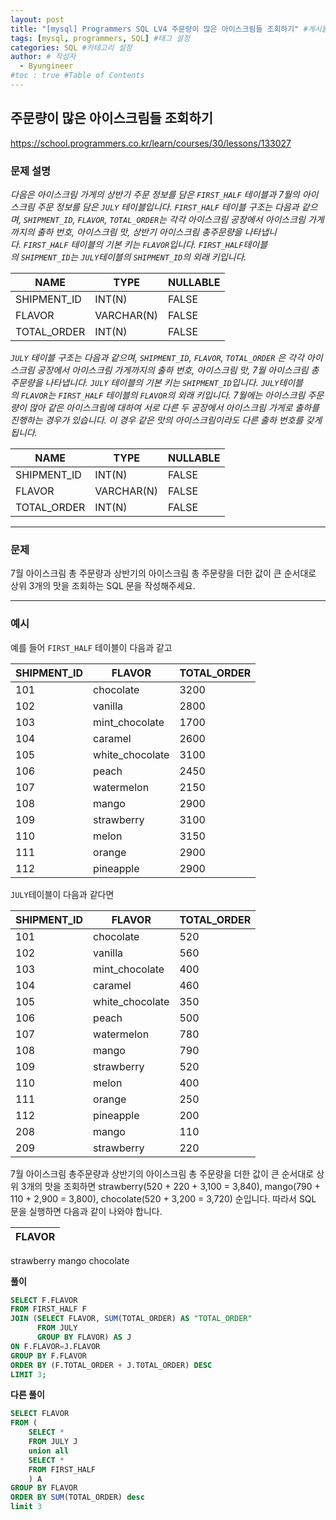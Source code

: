 ```yaml
---
layout: post
title: "[mysql] Programmers SQL LV4 주문량이 많은 아이스크림들 조회하기" #게시물 이름
tags: [mysql, programmers, SQL] #태그 설정
categories: SQL #카테고리 설정
author: # 작성자
  - Byungineer
#toc : true #Table of Contents
---
```



## 주문량이 많은 아이스크림들 조회하기
<https://school.programmers.co.kr/learn/courses/30/lessons/133027>

### 문제 설명
_다음은 아이스크림 가게의 상반기 주문 정보를 담은 `FIRST_HALF` 테이블과 7월의 아이스크림 주문 정보를 담은 `JULY` 테이블입니다. `FIRST_HALF` 테이블 구조는 다음과 같으며, `SHIPMENT_ID`, `FLAVOR`, `TOTAL_ORDER`는 각각 아이스크림 공장에서 아이스크림 가게까지의 출하 번호, 아이스크림 맛, 상반기 아이스크림 총주문량을 나타냅니다. `FIRST_HALF` 테이블의 기본 키는 `FLAVOR`입니다. `FIRST_HALF`테이블의 `SHIPMENT_ID`는 `JULY`테이블의 `SHIPMENT_ID`의 외래 키입니다._

| NAME | TYPE | NULLABLE |
| --- | --- | --- |
| SHIPMENT_ID | INT(N) | FALSE |
| FLAVOR | VARCHAR(N) | FALSE |
| TOTAL_ORDER | INT(N) | FALSE |

_`JULY` 테이블 구조는 다음과 같으며, `SHIPMENT_ID`, `FLAVOR`, `TOTAL_ORDER` 은 각각 아이스크림 공장에서 아이스크림 가게까지의 출하 번호, 아이스크림 맛, 7월 아이스크림 총주문량을 나타냅니다. `JULY` 테이블의 기본 키는 `SHIPMENT_ID`입니다. `JULY`테이블의 `FLAVOR`는 `FIRST_HALF` 테이블의 `FLAVOR`의 외래 키입니다. 7월에는 아이스크림 주문량이 많아 같은 아이스크림에 대하여 서로 다른 두 공장에서 아이스크림 가게로 출하를 진행하는 경우가 있습니다. 이 경우 같은 맛의 아이스크림이라도 다른 출하 번호를 갖게 됩니다._

| NAME | TYPE | NULLABLE |
| --- | --- | --- |
| SHIPMENT_ID | INT(N) | FALSE |
| FLAVOR | VARCHAR(N) | FALSE |
| TOTAL_ORDER | INT(N) | FALSE |

---

### 문제

7월 아이스크림 총 주문량과 상반기의 아이스크림 총 주문량을 더한 값이 큰 순서대로 상위 3개의 맛을 조회하는 SQL 문을 작성해주세요.

---

### 예시

예를 들어 `FIRST_HALF` 테이블이 다음과 같고

| SHIPMENT_ID | FLAVOR | TOTAL_ORDER |
| --- | --- | --- |
| 101 | chocolate | 3200 |
| 102 | vanilla | 2800 |
| 103 | mint_chocolate | 1700 |
| 104 | caramel | 2600 |
| 105 | white_chocolate | 3100 |
| 106 | peach | 2450 |
| 107 | watermelon | 2150 |
| 108 | mango | 2900 |
| 109 | strawberry | 3100 |
| 110 | melon | 3150 |
| 111 | orange | 2900 |
| 112 | pineapple | 2900 |

`JULY`테이블이 다음과 같다면

| SHIPMENT_ID | FLAVOR | TOTAL_ORDER |
| --- | --- | --- |
| 101 | chocolate | 520 |
| 102 | vanilla | 560 |
| 103 | mint_chocolate | 400 |
| 104 | caramel | 460 |
| 105 | white_chocolate | 350 |
| 106 | peach | 500 |
| 107 | watermelon | 780 |
| 108 | mango | 790 |
| 109 | strawberry | 520 |
| 110 | melon | 400 |
| 111 | orange | 250 |
| 112 | pineapple | 200 |
| 208 | mango | 110 |
| 209 | strawberry | 220 |

7월 아이스크림 총주문량과 상반기의 아이스크림 총 주문량을 더한 값이 큰 순서대로 상위 3개의 맛을 조회하면 strawberry(520 + 220 + 3,100 = 3,840), mango(790 + 110 + 2,900 = 3,800), chocolate(520 + 3,200 = 3,720) 순입니다. 따라서 SQL 문을 실행하면 다음과 같이 나와야 합니다.

| FLAVOR |
| --- |
strawberry
mango
chocolate


**풀이**
```SQL
SELECT F.FLAVOR
FROM FIRST_HALF F 
JOIN (SELECT FLAVOR, SUM(TOTAL_ORDER) AS "TOTAL_ORDER"
      FROM JULY
      GROUP BY FLAVOR) AS J
ON F.FLAVOR=J.FLAVOR
GROUP BY F.FLAVOR
ORDER BY (F.TOTAL_ORDER + J.TOTAL_ORDER) DESC
LIMIT 3;
```

**다른 풀이**
```SQL
SELECT FLAVOR 
FROM (
    SELECT *
    FROM JULY J
    union all
    SELECT *
    FROM FIRST_HALF
    ) A
GROUP BY FLAVOR 
ORDER BY SUM(TOTAL_ORDER) desc
limit 3
```
